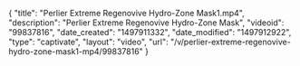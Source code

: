 {
    "title": "Perlier Extreme Regenovive Hydro-Zone Mask1.mp4",
    "description": "Perlier Extreme Regenovive Hydro-Zone Mask",
    "videoid": "99837816",
    "date_created": "1497911332",
    "date_modified": "1497912922",
    "type": "captivate",
    "layout": "video",
    "url": "\/v\/perlier-extreme-regenovive-hydro-zone-mask1-mp4\/99837816"
}